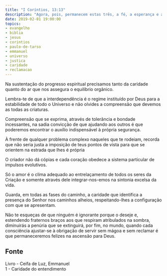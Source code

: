 ```yaml
---
title: "I Coríntios, 13:13"
description: "Agora, pois, permanecem estas três, a fé, a esperança e a caridade; porém, a maior destas é a caridade". - Paulo
date: 2019-02-01 19:00:00
topics: 
- evangelho
- biblia
- jesus
- corintios
- paulo-de-tarso
- emmanuel
- universo
- justica
- caridade
- reclamacao
---
```


Na sustentação do progresso espiritual precisamos tanto da caridade quanto do ar que nos
assegura o equilíbrio orgânico.

Lembra-te de que a interdependência é o regime instituído por Deus para a
estabilidade de todo o Universo e não olvides a compreensão que devemos as todas
as criaturas.

Compreensão que se exprima, através de tolerância e bondade incessantes, na
sadia convicção de que ajudando aos outros é que poderemos encontrar o auxílio
indispensável à própria segurança.

À frente de qualquer problema complexo naqueles que te rodeiam, recorda que não
seria justa a imposição de teus pontos de vista para que se orientem na estrada
que lhes é própria

O criador não dá cópias e cada coração obedece a sistema particular de impulsos
evolutivos.

Só o amor é o clima adequado ao entrelaçamento de todos os seres da Criação e somente
através dele integrar-nos-emos na sintonia excelsa da vida.

Guarda, em todas as fases do caminho, a caridade que identifica a presença do
Senhor nos caminhos alheios, respeitando-lhes a configuração com que se
apresentam.

Não te esqueças de que ninguém é ignorante porque o deseje e, estendendo
fraternos braços aos que respiram atribulados na sombra, diminuirás a penúria
que se extinguirá, por fim, no mundo, quando cada consciência ajustar-se à
obrigação de servir sem mágoa e sem reclamar é que permaneceremos felizes na
ascensão para Deus.

## Fonte
Livro - Ceifa de Luz, Emmanuel  
1 - Caridade do entendimento
